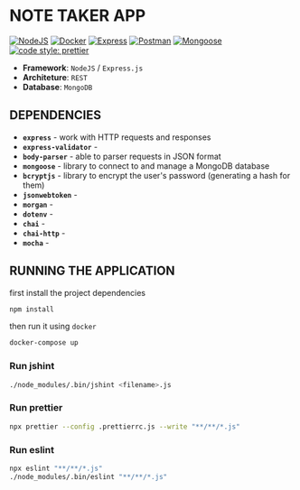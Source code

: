
# NOTE TAKER APP

[![NodeJS](https://img.shields.io/badge/Node.JS-JS--runtime-green.svg?logo=node.js)](https://nodejs.org/en/)
[![Docker](https://img.shields.io/badge/Docker-container-blue.svg?logo=docker)](https://www.docker.com/)
[![Express](https://img.shields.io/badge/Express-framework-yellow.svg?logo=JavaScript)](https://expressjs.com/)
[![Postman](https://img.shields.io/badge/Postman-API--Dev-blue.svg?logo=Postman)](https://www.getpostman.com/)
[![Mongoose](https://img.shields.io/badge/MongoDB-database-green.svg?logo=MongoDB)](https://www.mongodb.com/what-is-mongodb)
[![code style: prettier](https://img.shields.io/badge/code_style-prettier-ff69b4.svg?style=flat-square)](https://github.com/prettier/prettier)


- **Framework**: `NodeJS` / `Express.js`
- **Architeture**: `REST`
- **Database**: `MongoDB`


## DEPENDENCIES

- **`express`** - work with HTTP requests and responses
- **`express-validator`** - 
- **`body-parser`** - able to parser requests in JSON format
- **`mongoose`** - library to connect to and manage a MongoDB database
- **`bcryptjs`** - library to encrypt the user's password (generating a hash for them)
- **`jsonwebtoken`** - 
- **`morgan`** - 
- **`dotenv`** - 
- **`chai`** - 
- **`chai-http`** - 
- **`mocha`** - 


## RUNNING THE APPLICATION

first install the project dependencies
```sh
npm install
```

then run it using `docker`
```sh
docker-compose up
```

### Run jshint

```sh
./node_modules/.bin/jshint <filename>.js
```

### Run prettier

```sh
npx prettier --config .prettierrc.js --write "**/**/*.js"
```

### Run eslint

```sh
npx eslint "**/**/*.js"
./node_modules/.bin/eslint "**/**/*.js"
```
